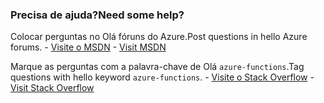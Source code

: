 ### <a name="need-some-help"></a><span data-ttu-id="5facb-101">Precisa de ajuda?</span><span class="sxs-lookup"><span data-stu-id="5facb-101">Need some help?</span></span>
<span data-ttu-id="5facb-102">Colocar perguntas no Olá fóruns do Azure.</span><span class="sxs-lookup"><span data-stu-id="5facb-102">Post questions in hello Azure forums.</span></span><span data-ttu-id="5facb-103"> - [Visite o MSDN](http://go.microsoft.com/fwlink/?LinkId=780719)</span><span class="sxs-lookup"><span data-stu-id="5facb-103"> - [Visit MSDN](http://go.microsoft.com/fwlink/?LinkId=780719)</span></span>

<span data-ttu-id="5facb-104">Marque as perguntas com a palavra-chave de Olá `azure-functions`.</span><span class="sxs-lookup"><span data-stu-id="5facb-104">Tag questions with hello keyword `azure-functions`.</span></span><span data-ttu-id="5facb-105"> - [Visite o Stack Overflow](http://stackoverflow.com/questions/tagged/azure-functions)</span><span class="sxs-lookup"><span data-stu-id="5facb-105"> - [Visit Stack Overflow](http://stackoverflow.com/questions/tagged/azure-functions)</span></span>

